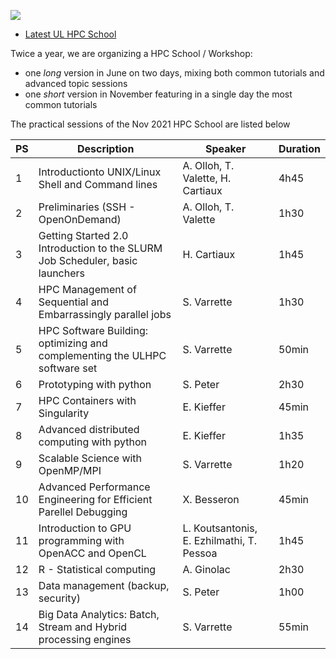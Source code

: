 [![](https://hpc.uni.lu/assets/hpc-school/2021/11/logo_hpc-shool2021.png)](https://hpc.uni.lu/education/hpcschool/)

* [Latest UL HPC School](https://hpc.uni.lu/education/hpcschool#program)

Twice a year, we are organizing a HPC School / Workshop:

* one _long_ version in June on two days, mixing both common tutorials and advanced topic sessions
* one _short_ version in November featuring in a single day the most common tutorials

The practical sessions of the Nov 2021 HPC School are listed below


| PS | Description                                                                       | Speaker              | Duration |
|----|-----------------------------------------------------------------------------------|----------------------|----------|
| 1  | Introductionto UNIX/Linux Shell and Command lines                                 | A. Olloh, T. Valette, H. Cartiaux | 4h45     |
| 2  | Preliminaries (SSH - OpenOnDemand)                                                | A. Olloh, T. Valette | 1h30     |
| 3  | Getting Started 2.0 Introduction to the SLURM Job Scheduler, basic launchers      | H. Cartiaux          | 1h45     |
| 4  | HPC Management of Sequential and Embarrassingly parallel jobs                     | S. Varrette          | 1h30     |
| 5  | HPC Software Building: optimizing and complementing the ULHPC software set        | S. Varrette          | 50min    |
| 6  | Prototyping with python                                                           | S. Peter             | 2h30     |
| 7  | HPC Containers with Singularity                                                   | E. Kieffer           | 45min    |
| 8  | Advanced distributed computing with python                                        | E. Kieffer           | 1h35     |
| 9  | Scalable Science with OpenMP/MPI                                                  | S. Varrette          | 1h20     |
| 10 | Advanced Performance Engineering for Efficient Parellel Debugging                 | X. Besseron          | 45min    |
| 11 | Introduction to GPU programming with OpenACC and OpenCL                           | L. Koutsantonis, E. Ezhilmathi, T. Pessoa| 1h45     |
| 12 | R - Statistical computing                                                         | A. Ginolac           | 2h30     |
| 13 | Data management (backup, security)                                                | S. Peter             | 1h00     |
| 14 | Big Data Analytics: Batch, Stream and Hybrid processing engines                   | S. Varrette          | 55min    |
